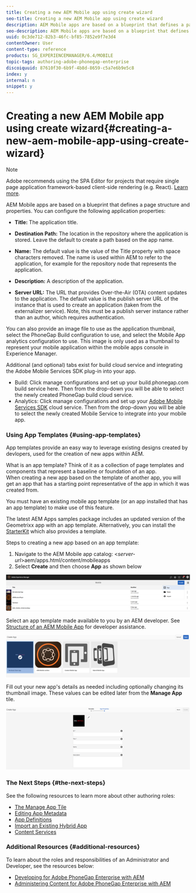 ```yaml
---
title: Creating a new AEM Mobile app using create wizard
seo-title: Creating a new AEM Mobile app using create wizard
description: AEM Mobile apps are based on a blueprint that defines a page structure and properties. Follow this page to learn about how to create a new app based on an app template.
seo-description: AEM Mobile apps are based on a blueprint that defines a page structure and properties. Follow this page to learn about how to create a new app based on an app template.
uuid: 0c3de712-82b3-46fc-bf85-7852e9f7e3d4
contentOwner: User
content-type: reference
products: SG_EXPERIENCEMANAGER/6.4/MOBILE
topic-tags: authoring-adobe-phonegap-enterprise
discoiquuid: 87610f30-6b9f-4b8d-8659-c5a7e6b9e5c8
index: y
internal: n
snippet: y
---
```


# Creating a new AEM Mobile app using create wizard{#creating-a-new-aem-mobile-app-using-create-wizard}

>[!NOTE]
>
>Adobe recommends using the SPA Editor for projects that require single page application framework-based client-side rendering (e.g. React). [Learn more](../../sites/developing/using/spa-overview.md).

AEM Mobile apps are based on a blueprint that defines a page structure and properties. You can configure the following application properties:

* **Title:** The application title.
* **Destination Path:** The location in the repository where the application is stored. Leave the default to create a path based on the app name.  

* **Name:** The default value is the value of the Title property with space characters removed. The name is used within AEM to refer to the application, for example for the repository node that represents the application.
* **Description:** A description of the application.
* **Server URL:** The URL that provides Over-the-Air (OTA) content updates to the application. The default value is the publish server URL of the instance that is used to create an application (taken from the externalizer service). Note, this must be a publish server instance rather than an author, which requires authentication.

You can also provide an image file to use as the application thumbnail, select the PhoneGap Build configuration to use, and select the Mobile App analytics configuration to use. This image is only used as a thumbnail to represent your mobile application within the mobile apps console in Experience Manager.

Additional (and optional) tabs exist for build cloud service and integrating the Adobe Mobile Services SDK plug-in into your app.

* Build: Click manage configurations and set up your build.phonegap.com build service here. Then from the drop-down you will be able to select the newly created PhoneGap build cloud service.
* Analytics: Click manage configurations and set up your [Adobe Mobile Services SDK](https://marketing.adobe.com/developer/en_US/get-started/mobile/c-measuring-mobile-applications) cloud service. Then from the drop-down you will be able to select the newly created Mobile Service to integrate into your mobile app.

### Using App Templates {#using-app-templates}

App templates provide an easy way to leverage existing designs created by devlopers, used for the creation of new apps within AEM.

What is an app template? Think of it as a collection of page templates and components that represent a baseline or foundation of an app.   
When creating a new app based on the template of another app, you will get an app that has a starting point representative of the app in which it was created from.

You must have an existing mobile app template (or an app installed that has an app template) to make use of this feature.

The latest AEM Apps samples package includes an updated version of the Geometrixx app with an app template. Alternatively, you can install the [StarterKit](https://github.com/Adobe-Marketing-Cloud-Apps/aem-phonegap-starter-kit) which also provides a template.

Steps to creating a new app based on an app template:

1. Navigate to the AEM Mobile app catalog: &lt;*server-url*&gt;aem/apps.html/content/mobileapps
1. Select **Create** and then choose **App** as shown below

![](assets/chlimage_1-174.png)

Select an app template made available to you by an AEM developer. See [Structure of an AEM Mobile App](../../mobile/using/phonegap-structure-an-app.md) for developer assistance.

![](assets/chlimage_1-175.png)

Fill out your new app's details as needed including optionally changing its thumbnail image. These values can be edited later from the **Manage App** tile.

![](assets/chlimage_1-176.png) 

### The Next Steps {#the-next-steps}

See the following resources to learn more about other authoring roles:

* [The Manage App Tile](../../mobile/using/phonegap-app-details-tile.md)
* [Editing App Metadata](../../mobile/using/phonegap-editmetadata.md)
* [App Definitions](../../mobile/using/phonegap-app-definitions.md)
* [Import an Existing Hybrid App](../../mobile/using/phonegap-import-hybrid-app.md)
* [Content Services](/mobile/using/content-as-a-service)

### Additional Resources {#additional-resources}

To learn about the roles and responsibilities of an Administrator and Developer, see the resources below:

* [Developing for Adobe PhoneGap Enterprise with AEM](../../mobile/using/developing-in-phonegap.md)
* [Administering Content for Adobe PhoneGap Enterprise with AEM](../../mobile/using/administer-phonegap.md)

